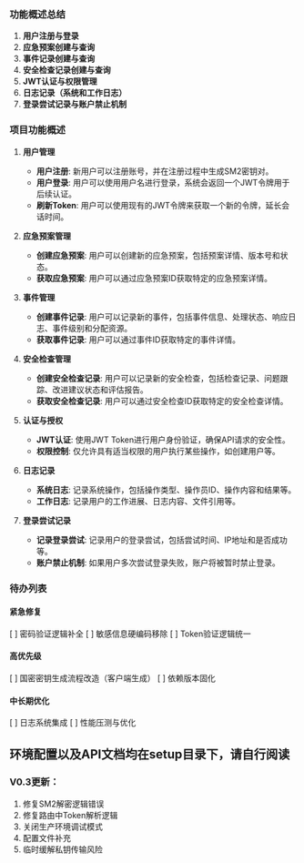 ### 功能概述总结

1. **用户注册与登录**
2. **应急预案创建与查询**
3. **事件记录创建与查询**
4. **安全检查记录创建与查询**
5. **JWT认证与权限管理**
6. **日志记录（系统和工作日志）**
7. **登录尝试记录与账户禁止机制**


### 项目功能概述

1. **用户管理**
   - **用户注册**: 新用户可以注册账号，并在注册过程中生成SM2密钥对。
   - **用户登录**: 用户可以使用用户名进行登录，系统会返回一个JWT令牌用于后续认证。
   - **刷新Token**: 用户可以使用现有的JWT令牌来获取一个新的令牌，延长会话时间。

2. **应急预案管理**
   - **创建应急预案**: 用户可以创建新的应急预案，包括预案详情、版本号和状态。
   - **获取应急预案**: 用户可以通过应急预案ID获取特定的应急预案详情。

3. **事件管理**
   - **创建事件记录**: 用户可以记录新的事件，包括事件信息、处理状态、响应日志、事件级别和分配资源。
   - **获取事件记录**: 用户可以通过事件ID获取特定的事件详情。

4. **安全检查管理**
   - **创建安全检查记录**: 用户可以记录新的安全检查，包括检查记录、问题跟踪、改进建议状态和评估报告。
   - **获取安全检查记录**: 用户可以通过安全检查ID获取特定的安全检查详情。

5. **认证与授权**
   - **JWT认证**: 使用JWT Token进行用户身份验证，确保API请求的安全性。
   - **权限控制**: 仅允许具有适当权限的用户执行某些操作，如创建用户等。

6. **日志记录**
   - **系统日志**: 记录系统操作，包括操作类型、操作员ID、操作内容和结果等。
   - **工作日志**: 记录用户的工作进展、日志内容、文件引用等。

7. **登录尝试记录**
   - **记录登录尝试**: 记录用户的登录尝试，包括尝试时间、IP地址和是否成功等。
   - **账户禁止机制**: 如果用户多次尝试登录失败，账户将被暂时禁止登录。
     
### 待办列表
#### 紧急修复
[ ] 密码验证逻辑补全
[ ] 敏感信息硬编码移除
[ ] Token验证逻辑统一
#### 高优先级
[ ] 国密密钥生成流程改造（客户端生成）
[ ] 依赖版本固化
#### 中长期优化
[ ] 日志系统集成
[ ] 性能压测与优化 

## 环境配置以及API文档均在setup目录下，请自行阅读

### V0.3更新：

1. 修复SM2解密逻辑错误
2. 修复路由中Token解析逻辑
3. 关闭生产环境调试模式
4. 配置文件补充
5. 临时缓解私钥传输风险 
